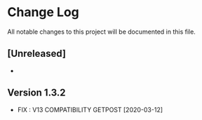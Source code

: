# Change Log
All notable changes to this project will be documented in this file.

## [Unreleased]

- 

## Version 1.3.2
- FIX : V13 COMPATIBILITY GETPOST [2020-03-12]
